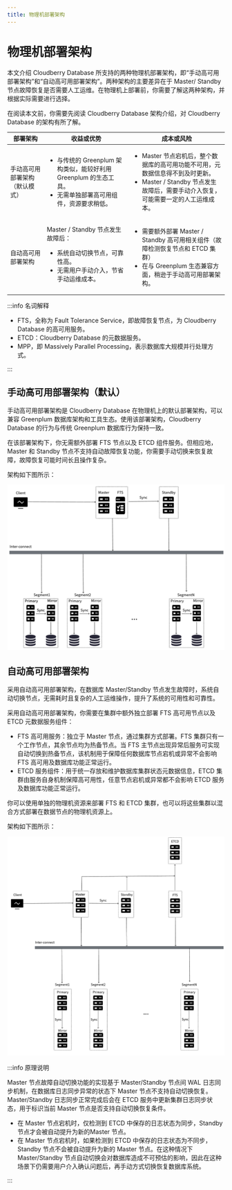 ```yaml
---
title: 物理机部署架构
---
```


# 物理机部署架构

本文介绍 Cloudberry Database 所支持的两种物理机部署架构，即“手动高可用部署架构”和“自动高可用部署架构”。两种架构的主要差异在于 Master/ Standby 节点故障恢复是否需要人工运维。在物理机上部署前，你需要了解这两种架构，并根据实际需要进行选择。

在阅读本文前，你需要先阅读 Cloudberry Database 架构介绍，对 Cloudberry Database 的架构有所了解。

| 部署架构                 | 收益或优势 | 成本或风险 |
| ------------------------ | ---- | ---- |
| 手动高可用部署架构（默认模式） | <ul><li>与传统的 Greenplum 架构类似，能较好利用 Greenplum 的生态工具。</li><li>无需单独部署高可用组件，资源要求稍低。</li></ul>     |  <ul><li>Master 节点宕机后，整个数据库的高可用功能不可用，元数据信息得不到及时更新。</li><li>Master / Standby 节点发生故障后，需要手动介入恢复，可能需要一定的人工运维成本。</li></ul>    |
| 自动高可用部署架构         |  Master / Standby 节点发生故障后：<ul><li>系统自动切换节点，可靠性高。</li><li>无需用户手动介入，节省手动运维成本。</li></ul>    |  <ul><li>需要额外部署 Master / Standby 高可用相关组件（故障检测恢复节点和 ETCD 集群）</li><li>在与 Greenplum 生态兼容方面，稍逊于手动高可用部署架构。</li></ul>    |

:::info 名词解释

- FTS，全称为 Fault Tolerance Service，即故障恢复节点，为 Cloudberry Database 的高可用服务。
- ETCD：Cloudberry Database 的元数据服务。
- MPP，即 Massively Parallel Processing，表示数据库大规模并行处理方式。

:::

## 手动高可用部署架构（默认）

手动高可用部署架构是 Cloudberry Database 在物理机上的默认部署架构，可以兼容 Greenplum 数据库架构和工具生态。使用该部署架构，Cloudberry Database 的行为与传统 Greenplum 数据库行为保持一致。

在该部署架构下，你无需额外部署 FTS 节点以及 ETCD 组件服务。但相应地，Master 和 Standby 节点不支持自动故障恢复功能，你需要手动切换来恢复故障，故障恢复可能时间长且操作复杂。

架构如下图所示：

![手动高可用部署架构图](./media/cbdb-deploy-manual-high-avail.png)

## 自动高可用部署架构

采用自动高可用部署架构，在数据库 Master/Standby 节点发生故障时，系统自动切换节点，无需耗时且复杂的人工运维操作，提升了系统的可用性和可靠性。

采用自动高可用部署架构，你需要在集群中额外独立部署 FTS 高可用节点以及 ETCD 元数据服务组件：

- FTS 高可用服务：独立于 Master 节点，通过集群方式部署。FTS 集群只有一个工作节点，其余节点均为热备节点。当 FTS 主节点出现异常后服务可实现自动切换到热备节点，该机制用于保障任何数据库节点宕机或异常不会影响 FTS 高可用及数据库功能正常运行。
- ETCD 服务组件：用于统一存放和维护数据库集群状态元数据信息，ETCD 集群由服务自身机制保障高可用性，任意节点宕机或异常都不会影响 ETCD 服务及数据库功能正常运行。

你可以使用单独的物理机资源来部署 FTS 和 ETCD 集群，也可以将这些集群以混合方式部署在数据节点的物理机资源上。

架构如下图所示：

![自动高可用部署架构](./media/cbdb-deploy-auto-high-avail.png)

:::info 原理说明

Master 节点故障自动切换功能的实现基于 Master/Standby 节点间 WAL 日志同步机制，在数据库日志同步异常的状态下 Master 节点不支持自动切换恢复。Master/Standby 日志同步正常完成后会在 ETCD 服务中更新集群日志同步状态，用于标识当前 Master 节点是否支持自动切换恢复条件。

- 在 Master 节点宕机时，仅检测到 ETCD 中保存的日志状态为同步，Standby 节点才会被自动提升为新的Master 节点。
- 在 Master 节点宕机时，如果检测到 ETCD 中保存的日志状态为不同步，Standby 节点不会被自动提升为新的 Master 节点。在这种情况下 Master/Standby 节点自动切换会对数据库造成不可预估的影响，因此在这种场景下仍需要用户介入确认问题后，再手动方式切换恢复数据库系统。

:::